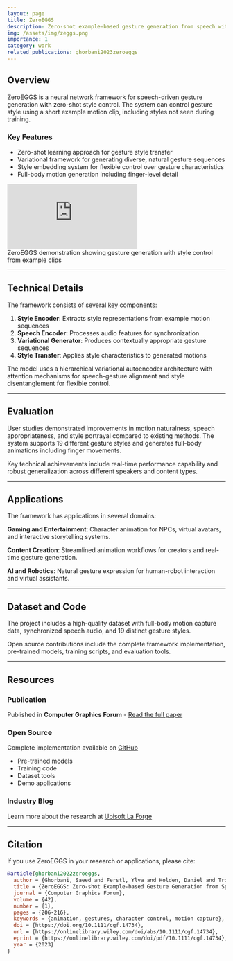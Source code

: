 ```yaml
---
layout: page
title: ZeroEGGS
description: Zero-shot example-based gesture generation from speech with style control
img: /assets/img/zeggs.png
importance: 1
category: work
related_publications: ghorbani2023zeroeggs
---
```


## Overview

ZeroEGGS is a neural network framework for speech-driven gesture generation with zero-shot style control. The system can control gesture style using a short example motion clip, including styles not seen during training.

### Key Features

- Zero-shot learning approach for gesture style transfer
- Variational framework for generating diverse, natural gesture sequences
- Style embedding system for flexible control over gesture characteristics
- Full-body motion generation including finger-level detail

<div class="row justify-content-sm-center">
    <div class="col-sm-10 mt-3 mt-md-0">
        <div class="embed-responsive embed-responsive-16by9">
            <iframe class="embed-responsive-item" src="https://www.youtube.com/embed/YFg7QKWkjwQ" frameborder="0" allow="accelerometer; autoplay; clipboard-write; encrypted-media; gyroscope; picture-in-picture" allowfullscreen></iframe>
        </div>
    </div>
</div>
<div class="caption">
    ZeroEGGS demonstration showing gesture generation with style control from example clips
</div>

---

## Technical Details

The framework consists of several key components:

1. **Style Encoder**: Extracts style representations from example motion sequences
2. **Speech Encoder**: Processes audio features for synchronization
3. **Variational Generator**: Produces contextually appropriate gesture sequences
4. **Style Transfer**: Applies style characteristics to generated motions

The model uses a hierarchical variational autoencoder architecture with attention mechanisms for speech-gesture alignment and style disentanglement for flexible control.

---

## Evaluation

User studies demonstrated improvements in motion naturalness, speech appropriateness, and style portrayal compared to existing methods. The system supports 19 different gesture styles and generates full-body animations including finger movements.

Key technical achievements include real-time performance capability and robust generalization across different speakers and content types.

---

## Applications

The framework has applications in several domains:

**Gaming and Entertainment**: Character animation for NPCs, virtual avatars, and interactive storytelling systems.

**Content Creation**: Streamlined animation workflows for creators and real-time gesture generation.

**AI and Robotics**: Natural gesture expression for human-robot interaction and virtual assistants.

---

## Dataset and Code

The project includes a high-quality dataset with full-body motion capture data, synchronized speech audio, and 19 distinct gesture styles. 

Open source contributions include the complete framework implementation, pre-trained models, training scripts, and evaluation tools.

---

## Resources

### Publication
Published in **Computer Graphics Forum** - [Read the full paper](https://onlinelibrary.wiley.com/doi/full/10.1111/cgf.14734)

### Open Source
Complete implementation available on [GitHub](https://github.com/ubisoft/ubisoft-laforge-ZeroEGGS)
- Pre-trained models
- Training code
- Dataset tools
- Demo applications

### Industry Blog
Learn more about the research at [Ubisoft La Forge](https://www.ubisoft.com/en-us/studio/laforge/news/5ADkkY0BMG9vNSDuUMtkeg/zeroeggs-zeroshot-examplebased-gesture-generation-from-speech)

---

## Citation

If you use ZeroEGGS in your research or applications, please cite:

```bibtex
@article{ghorbani2022zeroeggs,
  author = {Ghorbani, Saeed and Ferstl, Ylva and Holden, Daniel and Troje, Nikolaus F. and Carbonneau, Marc-André},
  title = {ZeroEGGS: Zero-shot Example-based Gesture Generation from Speech},
  journal = {Computer Graphics Forum},
  volume = {42},
  number = {1},
  pages = {206-216},
  keywords = {animation, gestures, character control, motion capture},
  doi = {https://doi.org/10.1111/cgf.14734},
  url = {https://onlinelibrary.wiley.com/doi/abs/10.1111/cgf.14734},
  eprint = {https://onlinelibrary.wiley.com/doi/pdf/10.1111/cgf.14734},
  year = {2023}
}
```
